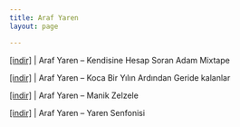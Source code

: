 ```yaml
---
title: Araf Yaren
layout: page

---
```

<a href="https://cloud.mail.ru/public/97c6782f55b4/Araf%20Yaren%20-%20Kendisine%20Hesap%20Soran%20Adam%20Mixtape" target="_blank">[indir]</a>   |   Araf Yaren &#8211; Kendisine Hesap Soran Adam Mixtape

<a href="https://cloud.mail.ru/public/fe5a353b2364/Araf%20Yaren%20-%20Koca%20Bir%20Y%C4%B1l%C4%B1n%20Ard%C4%B1ndan%20Geride%20Kalanlar%20EP" target="_blank">[indir]</a>   |   Araf Yaren &#8211; Koca Bir Yılın Ardından Geride kalanlar

<a href="https://cloud.mail.ru/public/2014f2865ec7/Araf%20Yaren%20-%20Manik%20Zelzele%20Mixtape" target="_blank">[indir]</a>   |   Araf Yaren &#8211; Manik Zelzele

<a href="https://cloud.mail.ru/public/bb7b210c112a/Araf%20Yaren%20-%20Yaren%20Senfonisi" target="_blank">[indir]</a>   |   Araf Yaren &#8211; Yaren Senfonisi